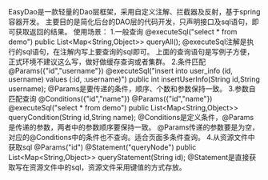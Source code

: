 EasyDao是一款轻量的Dao层框架，采用自定义注解、拦截器及反射，基于spring容器开发。
主要目的是简化后台的DAO层的代码开发，只声明接口及sql语句，即可获取返回的结果。
使用场景：
        1.一般查询
	  @executeSql("select * from demo")
	  public List<Map<String,Object>> queryAll();
	  @executeSql注解是执行的sql语句，在注解内写上要查询的sql即可。
	  上面的查询语句是写例子方便，正式环境不建议这么写，做好做缓存查询或者集群。
	2.条件匹配
	 @Params({"id","username"})
	 @executeSql("insert into user_info (id, username) values (:id, :username)")
 	 public int insertUserInfo(String id,String username);
 	 @Params是要传递的条件，顺序、个数和参数保持一致。
	3.参数自匹配查询
	 @Conditions({"id","name"})
	 @Params({"id","name"})
	 @executeSql("select * from demo")
	 public List<Map<String,Object>> queryCondition(String id,String name);
	 @Conditions是定义条件，@Params是传递的参数，两者中的参数顺序要保持一致。
	 @Params传递的参数要是为空，对应的@Conditions中的条件也不查询。适合页面多条件查询。
	4.从资源文件中获取sql
	 @Params("id")
	 @Statement("queryNode")
	 public List<Map<String,Object>> queryStatement(String id);
         @Statement是直接获取写在资源文件中的sql，资源文件采用键值的方式存放。
